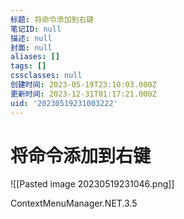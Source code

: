 ```yaml
---
标题: 将命令添加到右键
笔记ID: null
描述: null
封面: null
aliases: []
tags: []
cssclasses: null
创建时间: 2023-05-19T23:10:03.000Z
更新时间: 2023-12-31T01:17:21.000Z
uid: '20230519231003222'
---
```


# 将命令添加到右键

![[Pasted image 20230519231046.png]]

ContextMenuManager.NET.3.5
